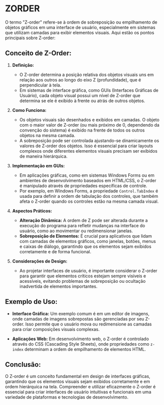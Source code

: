 # ZORDER
O termo "Z-order" refere-se à ordem de sobreposição ou empilhamento de objetos gráficos em uma interface de usuário, especialmente em sistemas que utilizam camadas para exibir elementos visuais. Aqui estão os pontos principais sobre Z-order:

## Conceito de Z-Order:
1. **Definição:**
   - O Z-order determina a posição relativa dos objetos visuais uns em relação aos outros ao longo do eixo Z (profundidade), que é perpendicular à tela.
   - Em sistemas de interface gráfica, como GUIs (Interfaces Gráficas de Usuário), cada objeto visual possui um nível de Z-order que determina se ele é exibido à frente ou atrás de outros objetos.

2. **Como Funciona:**
   - Os objetos visuais são desenhados e exibidos em camadas. O objeto com o maior valor de Z-order (ou mais próximo de 0, dependendo da convenção do sistema) é exibido na frente de todos os outros objetos na mesma camada.
   - A sobreposição pode ser controlada ajustando-se dinamicamente os valores de Z-order dos objetos. Isso é essencial para criar layouts complexos onde diferentes elementos visuais precisam ser exibidos de maneira hierárquica.

3. **Implementação em GUIs:**
   - Em aplicações gráficas, como em sistemas Windows Forms ou em ambientes de desenvolvimento baseados em HTML/CSS, o Z-order é manipulado através de propriedades específicas de controle.
   - Por exemplo, em Windows Forms, a propriedade `Control.TabIndex` é usada para definir a ordem de tabulação dos controles, que também afeta o Z-order quando os controles estão na mesma camada visual.

4. **Aspectos Práticos:**
   - **Alteração Dinâmica:** A ordem de Z pode ser alterada durante a execução do programa para refletir mudanças na interface do usuário, como ao movimentar ou redimensionar janelas.
   - **Sobreposição de Elementos:** É crucial para aplicativos que lidam com camadas de elementos gráficos, como janelas, botões, menus e caixas de diálogo, garantindo que os elementos sejam exibidos corretamente e de forma funcional.

5. **Considerações de Design:**
   - Ao projetar interfaces de usuário, é importante considerar o Z-order para garantir que elementos críticos estejam sempre visíveis e acessíveis, evitando problemas de sobreposição ou ocultação inadvertida de elementos importantes.

## Exemplo de Uso:
- **Interface Gráfica:** Um exemplo comum é em um editor de imagens, onde camadas de imagens sobrepostas são gerenciadas por seu Z-order. Isso permite que o usuário mova ou redimensione as camadas para criar composições visuais complexas.
  
- **Aplicações Web:** Em desenvolvimento web, o Z-order é controlado através do CSS (Cascading Style Sheets), onde propriedades como `z-index` determinam a ordem de empilhamento de elementos HTML.

## Conclusão:
O Z-order é um conceito fundamental em design de interfaces gráficas, garantindo que os elementos visuais sejam exibidos corretamente e em ordem hierárquica na tela. Compreender e utilizar eficazmente o Z-order é essencial para criar interfaces de usuário intuitivas e funcionais em uma variedade de plataformas e tecnologias de desenvolvimento.